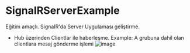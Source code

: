 # SignaIRServerExample
Eğitim amaçlı. SignaIR'da Server Uygulaması geliştirme.

- Hub üzerinden Clientlar ile haberleşme. Example: A grubuna dahil olan clientlara mesaj gönderme işlemi 
![image](https://user-images.githubusercontent.com/81421228/155905598-4cd2c349-8b16-4e1d-b9d3-b186b4e2cb26.png)
